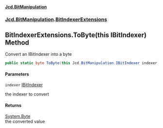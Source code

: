 #### [Jcd.BitManipulation](index.md 'index')
### [Jcd.BitManipulation](Jcd.BitManipulation.md 'Jcd.BitManipulation').[BitIndexerExtensions](Jcd.BitManipulation.BitIndexerExtensions.md 'Jcd.BitManipulation.BitIndexerExtensions')

## BitIndexerExtensions.ToByte(this IBitIndexer) Method

Convert an IBitIndexer into a byte

```csharp
public static byte ToByte(this Jcd.BitManipulation.IBitIndexer indexer);
```
#### Parameters

<a name='Jcd.BitManipulation.BitIndexerExtensions.ToByte(thisJcd.BitManipulation.IBitIndexer).indexer'></a>

`indexer` [IBitIndexer](Jcd.BitManipulation.IBitIndexer.md 'Jcd.BitManipulation.IBitIndexer')

the indexer to convert

#### Returns
[System.Byte](https://docs.microsoft.com/en-us/dotnet/api/System.Byte 'System.Byte')  
the converted value